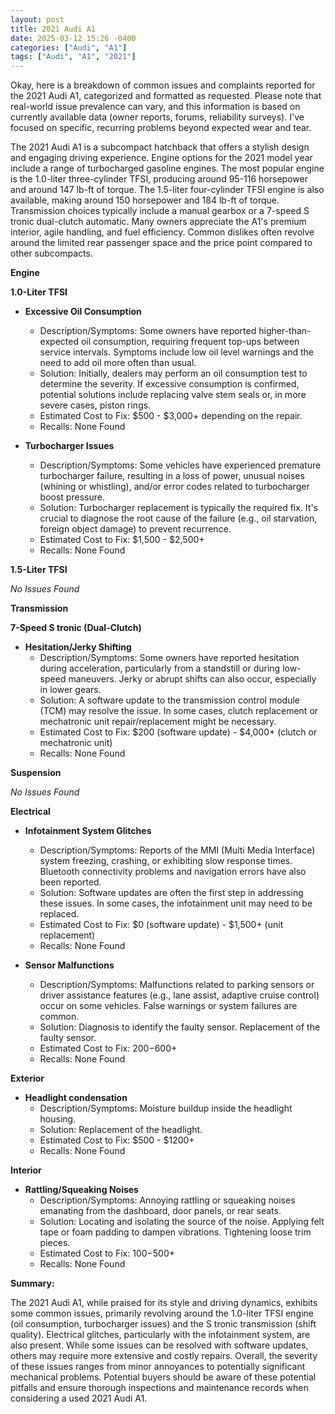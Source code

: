 ```yaml
---
layout: post
title: 2021 Audi A1
date: 2025-03-12 15:26 -0400
categories: ["Audi", "A1"]
tags: ["Audi", "A1", "2021"]
---
```

Okay, here is a breakdown of common issues and complaints reported for the 2021 Audi A1, categorized and formatted as requested.  Please note that real-world issue prevalence can vary, and this information is based on currently available data (owner reports, forums, reliability surveys). I've focused on specific, recurring problems beyond expected wear and tear.

The 2021 Audi A1 is a subcompact hatchback that offers a stylish design and engaging driving experience. Engine options for the 2021 model year include a range of turbocharged gasoline engines. The most popular engine is the 1.0-liter three-cylinder TFSI, producing around 95-116 horsepower and around 147 lb-ft of torque. The 1.5-liter four-cylinder TFSI engine is also available, making around 150 horsepower and 184 lb-ft of torque. Transmission choices typically include a manual gearbox or a 7-speed S tronic dual-clutch automatic. Many owners appreciate the A1's premium interior, agile handling, and fuel efficiency. Common dislikes often revolve around the limited rear passenger space and the price point compared to other subcompacts.

**Engine**

**1.0-Liter TFSI**

*   **Excessive Oil Consumption**
    *   Description/Symptoms: Some owners have reported higher-than-expected oil consumption, requiring frequent top-ups between service intervals. Symptoms include low oil level warnings and the need to add oil more often than usual.
    *   Solution: Initially, dealers may perform an oil consumption test to determine the severity. If excessive consumption is confirmed, potential solutions include replacing valve stem seals or, in more severe cases, piston rings.
    *   Estimated Cost to Fix: $500 - $3,000+ depending on the repair.
    *   Recalls: None Found

*   **Turbocharger Issues**
    *   Description/Symptoms: Some vehicles have experienced premature turbocharger failure, resulting in a loss of power, unusual noises (whining or whistling), and/or error codes related to turbocharger boost pressure.
    *   Solution: Turbocharger replacement is typically the required fix. It's crucial to diagnose the root cause of the failure (e.g., oil starvation, foreign object damage) to prevent recurrence.
    *   Estimated Cost to Fix: $1,500 - $2,500+
    *   Recalls: None Found

**1.5-Liter TFSI**

*No Issues Found*

**Transmission**

**7-Speed S tronic (Dual-Clutch)**

*   **Hesitation/Jerky Shifting**
    *   Description/Symptoms: Some owners have reported hesitation during acceleration, particularly from a standstill or during low-speed maneuvers. Jerky or abrupt shifts can also occur, especially in lower gears.
    *   Solution: A software update to the transmission control module (TCM) may resolve the issue. In some cases, clutch replacement or mechatronic unit repair/replacement might be necessary.
    *   Estimated Cost to Fix: $200 (software update) - $4,000+ (clutch or mechatronic unit)
    *   Recalls: None Found

**Suspension**

*No Issues Found*

**Electrical**

*   **Infotainment System Glitches**
    *   Description/Symptoms: Reports of the MMI (Multi Media Interface) system freezing, crashing, or exhibiting slow response times. Bluetooth connectivity problems and navigation errors have also been reported.
    *   Solution: Software updates are often the first step in addressing these issues. In some cases, the infotainment unit may need to be replaced.
    *   Estimated Cost to Fix: $0 (software update) - $1,500+ (unit replacement)
    *   Recalls: None Found

*   **Sensor Malfunctions**
    *   Description/Symptoms: Malfunctions related to parking sensors or driver assistance features (e.g., lane assist, adaptive cruise control) occur on some vehicles. False warnings or system failures are common.
    *   Solution: Diagnosis to identify the faulty sensor. Replacement of the faulty sensor.
    *   Estimated Cost to Fix: $200-$600+
    *   Recalls: None Found

**Exterior**

*   **Headlight condensation**
    *   Description/Symptoms: Moisture buildup inside the headlight housing.
    *   Solution: Replacement of the headlight.
    *   Estimated Cost to Fix: $500 - $1200+
    *   Recalls: None Found

**Interior**

*   **Rattling/Squeaking Noises**
    *   Description/Symptoms: Annoying rattling or squeaking noises emanating from the dashboard, door panels, or rear seats.
    *   Solution: Locating and isolating the source of the noise. Applying felt tape or foam padding to dampen vibrations. Tightening loose trim pieces.
    *   Estimated Cost to Fix: $100-$500+
    *   Recalls: None Found

**Summary:**

The 2021 Audi A1, while praised for its style and driving dynamics, exhibits some common issues, primarily revolving around the 1.0-liter TFSI engine (oil consumption, turbocharger issues) and the S tronic transmission (shift quality). Electrical glitches, particularly with the infotainment system, are also present. While some issues can be resolved with software updates, others may require more extensive and costly repairs. Overall, the severity of these issues ranges from minor annoyances to potentially significant mechanical problems. Potential buyers should be aware of these potential pitfalls and ensure thorough inspections and maintenance records when considering a used 2021 Audi A1.

